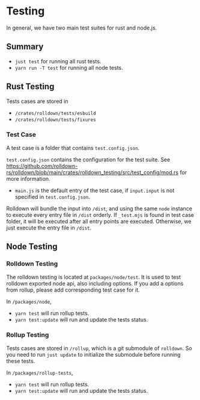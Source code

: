 # Testing

In general, we have two main test suites for rust and node.js.

## Summary

- `just test` for running all rust tests.
- `yarn run -T test` for running all node tests.

## Rust Testing

Tests cases are stored in

- `/crates/rolldown/tests/esbuild`
- `/crates/rolldown/tests/fixures`

### Test Case

A test case is a folder that contains `test.config.json`.

`test.config.json` contains the configuration for the test suite. See https://github.com/rolldown-rs/rolldown/blob/main/crates/rolldown_testing/src/test_config/mod.rs for more information.

- `main.js` is the default entry of the test case, if `input.input` is not specified in `test.config.json`.

Rolldown will bundle the input into `/dist`, and using the same `node` instance to execute every entry file in `/dist` orderly. If `_test.mjs` is found in test case folder, it will be executed after all entry points are executed. Otherwise, we just execute the entry file in `/dist`.

## Node Testing

### Rolldown Testing

The rolldown testing is located at `packages/node/test`. It is used to test rolldown exported node api, also including options. If you add a options from rollup, please add corresponding test case for it.

In `/packages/node`,

- `yarn test` will run rollup tests.
- `yarn test:update` will run and update the tests status.

### Rollup Testing

Tests cases are stored in `/rollup`, which is a git submodule of `rolldown`. So you need to run `just update` to initialize the submodule before running these tests.

In `/packages/rollup-tests`,

- `yarn test` will run rollup tests.
- `yarn test:update` will run and update the tests status.
